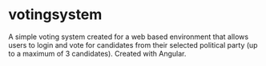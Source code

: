 # votingsystem
A simple voting system created for a web based environment that allows users to login and vote for candidates from their selected political party (up to a maximum of 3 candidates). Created with Angular.
